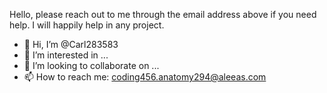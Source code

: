 
Hello, please reach out to me through the email address above if you need help.
I will happily help in any project.



- 👋 Hi, I’m @Carl283583
- 👀 I’m interested in ...
- 💞️ I’m looking to collaborate on ...
- 📫 How to reach me: coding456.anatomy294@aleeas.com

